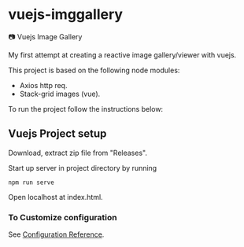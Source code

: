 # vuejs-imggallery

:camera: Vuejs Image Gallery

My first attempt at creating a reactive image gallery/viewer with vuejs.

This project is based on the following node modules:
- Axios http req.
- Stack-grid images (vue).

To run the project follow the instructions below:

## Vuejs Project setup
Download, extract zip file from &quot;Releases&quot;.

Start up server in project directory by running
```
npm run serve
```
Open localhost at index.html.

### To Customize configuration
See [Configuration Reference](https://cli.vuejs.org/config/).